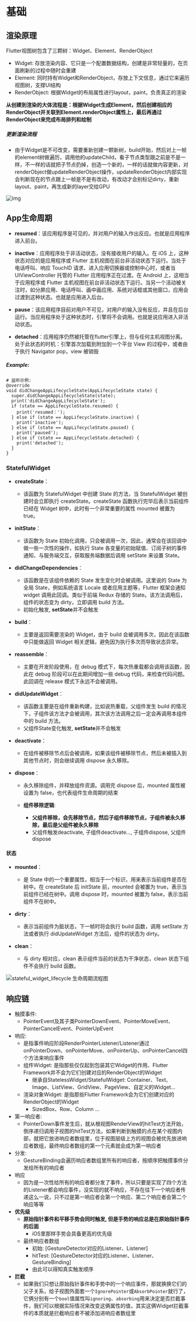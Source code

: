 

# 基础



## 渲染原理

Flutter视图树包含了三颗树：Widget、Element、RenderObject
- Widget: 存放渲染内容、它只是一个配置数据结构，创建是非常轻量的，在页面刷新的过程中随时会重建
- Element: 同时持有Widget和RenderObject，存放上下文信息，通过它来遍历视图树，支撑UI结构
- RenderObject: 根据Widget的布局属性进行layout，paint，负责真正的渲染

**从创建到渲染的大体流程是：根据Widget生成Element，然后创建相应的RenderObject并关联到Element.renderObject属性上，最后再通过RenderObject来完成布局排列和绘制**

##### 更新渲染流程

- 由于Widget是不可改变，需要重新创建一颗新树，build开始，然后对上一帧的element树做遍历，调用他的updateChild，看子节点类型跟之前是不是一样，不一样的话就把子节点扔掉，创造一个新的，一样的话就做内容更新，对renderObject做updateRenderObject操作，updateRenderObject内部实现会判断现在的节点跟上一帧是不是有改动，有改动才会别标记dirty，重新layout、paint，再生成新的layer交给GPU

![img](https://pic4.zhimg.com/80/v2-f76f7b02b7e2818a6ec32f1399f8dde3_1440w.jpg)

## App生命周期

- **resumed**：该应用程序是可见的，并对用户的输入作出反应。也就是应用程序进入前台。

- **inactive**：应用程序处于非活动状态，没有接收用户的输入。在 iOS 上，这种状态对应的是应用程序或 Flutter 主机视图在前台非活动状态下运行。当处于电话呼叫、响应 TouchID 请求、进入应用切换器或控制中心时，或者当 UIViewController 托管的 Flutter 应用程序正在过渡。在 Android 上，这相当于应用程序或 Flutter 主机视图在前台非活动状态下运行。当另一个活动被关注时，如分屏应用、电话呼叫、画中画应用、系统对话框或其他窗口，应用会过渡到这种状态。也就是应用进入后台。

- **pause**：该应用程序目前对用户不可见，对用户的输入没有反应，并且在后台运行。当应用程序处于这种状态时，引擎将不会调用。也就是说应用进入非活动状态。

- **detached**：应用程序仍然被托管在flutter引擎上，但与任何主机视图分离。处于此状态的时机：引擎首次加载到附加到一个平台 View 的过程中，或者由于执行 Navigator pop，view 被销毁

##### Example:

```
# 监听示例:
@override
void didChangeAppLifecycleState(AppLifecycleState state) {
  super.didChangeAppLifecycleState(state);
  print('didChangeAppLifecycleState');
  if (state == AppLifecycleState.resumed) {
    print('resumed：');
  } else if (state == AppLifecycleState.inactive) {
    print('inactive');
  } else if (state == AppLifecycleState.paused) {
    print('paused');
  } else if (state == AppLifecycleState.detached) {
    print('detached');
  }
}
```



### StatefulWidget

- **createState**：
  - 该函数为 StatefulWidget 中创建 State 的方法，当 StatefulWidget 被创建时会立即执行 createState。createState 函数执行完毕后表示当前组件已经在 Widget 树中，此时有一个非常重要的属性 mounted 被置为 true。

- **initState**：
  - 该函数为 State 初始化调用，只会被调用一次，因此，通常会在该回调中做一些一次性的操作，如执行 State 各变量的初始赋值、订阅子树的事件通知、与服务端交互，获取服务端数据后调用 setState 来设置 State。
- **didChangeDependencies**：
  - 该函数是在该组件依赖的 State 发生变化时会被调用。这里说的 State 为全局 State，例如系统语言 Locale 或者应用主题等，Flutter 框架会通知 widget 调用此回调。类似于前端 Redux 存储的 State。该方法调用后，组件的状态变为 dirty，立即调用 build 方法。
  - 初始化触发,  **setState**并不会触发
- **build**：
  - 主要是返回需要渲染的 Widget，由于 build 会被调用多次，因此在该函数中只能做返回 Widget 相关逻辑，避免因为执行多次而导致状态异常。
- **reassemble**：
  - 主要在开发阶段使用，在 debug 模式下，每次热重载都会调用该函数，因此在 debug 阶段可以在此期间增加一些 debug 代码，来检查代码问题。此回调在 release 模式下永远不会被调用。
- **didUpdateWidget**：
  - 该函数主要是在组件重新构建，比如说热重载，父组件发生 build 的情况下，子组件该方法才会被调用，其次该方法调用之后一定会再调用本组件中的 build 方法。
  - 父组件State变化触发, **setState**并不会触发

- **deactivate**：
  - 在组件被移除节点后会被调用，如果该组件被移除节点，然后未被插入到其他节点时，则会继续调用 dispose 永久移除。

- **dispose**：

  - 永久移除组件，并释放组件资源。调用完 dispose 后，mounted 属性被设置为 false，也代表组件生命周期的结束

  - **组件移除逻辑**:

    - **父组件移除，会先移除节点，然后子组件移除节点，子组件被永久移除，最后是父组件被永久移除**
    - 父组件触发deactivate, 子组件deactivate..., 子组件dispose, 父组件dispose

    

#### 状态

- **mounted**：
  - 是 State 中的一个重要属性，相当于一个标识，用来表示当前组件是否在树中。在 createState 后 initState 前，mounted 会被置为 true，表示当前组件已经在树中。调用 dispose 时，mounted 被置为 false，表示当前组件不在树中。

- **dirty**：
  - 表示当前组件为脏状态，下一帧时将会执行 build 函数，调用 setState 方法或者执行 didUpdateWidget 方法后，组件的状态为 dirty。

- **clean**：
  - 与 dirty 相对应，clean 表示组件当前的状态为干净状态，clean 状态下组件不会执行 build 函数。

![stateful_widget_lifecycle 生命周期流程图](https://p3-juejin.byteimg.com/tos-cn-i-k3u1fbpfcp/533b6573ae124afca6104529b799f5e3~tplv-k3u1fbpfcp-zoom-in-crop-mark:3024:0:0:0.image)



## 响应链

- 触摸事件:
  - PointerEvent及其子类PointerDownEvent、PointerMoveEvent、PointerCancelEvent、PointerUpEvent
- 响应:
  - 是指事件响应阶段RenderPointerListener/Listener通过onPointerDown、onPointerMove、onPointerUp、onPointerCancel四个方法来响应事件
  - 组件Widget: 是指那些仅仅起到包装其它Widget的作用、Flutter Framework并不会为它们创建对应的RenderObject的Widget
    - 继承自StatelessWidget/StatefulWidget: Container、Text、Image、ListView、GridView、PageView、自定义的Widget...
  - 渲染对象Widget: 是指那些Flutter Framework会为它们创建对应的RenderObject的Widget
    - SizedBox、Row、Column ...
- 第一响应者:
  - PointerDown事件发生后，就从根视图RenderView的hitTest方法开始，倒序递归调用子视图的hitTest方法，如果判断到触摸的点在某个视图内部，就把它放进响应者数组里，位于视图层级上方的视图会被优先放进响应者数组，最终响应者数组的第一个元素就会成为第一响应者
- 分发:
  - GestureBinding会遍历响应者数组里所有的响应者，按顺序把触摸事件分发给所有的响应者
- 响应
  - 因为是一次性给所有的响应者都分发了事件，所以只要是实现了四个方法的Listener都会响应事件，没实现的就不响应，不存在往下一个响应者传递这么一说，只不过是第一响应者会第一个响应、第二个响应者会第二个响应等等
- **优先级**
  - **原始指针事件和平移手势会同时触发, 但是手势的响应总是在原始指针事件的后面**
    - iOS里那样手势会具备更高的优先级
  - 最终响应者数组
    - 初始: [GestureDetector对应的Listener、Listener]
    - hitTest: [GestureDetector对应的Listener、Listener、GestureBinding]
    - 由此可以得知真实触发顺序
- **拦截**
  - 如果我们只想让原始指针事件和手势中的一个响应事件，那就换换它们的父子关系，给子视图外面套一个`IgnorePointer`或`AbsorbPointer`就行了，它俩分别有一个`bool`值属性叫`ignoring`、`absorbing`用来决定是否拦截事件，我们可以根据实际情况来改变这俩属性的值，其实这俩Widget拦截事件的本质就是拦截响应者不被添加进响应者数组里

